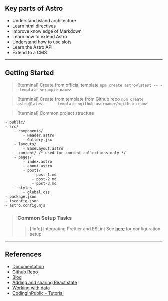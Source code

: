 ## Key parts of Astro
- Understand island architecture
- Learn html directives
- Improve knowledge of Markdown
- Learn how to extend Astro
- Understand how to use slots
- Learn the Astro API
- Extend to a CMS

---
## Getting Started

>[!terminal] Create from official template
`npm create astro@latest -- --template <example-name>`

>[!terminal] Create from template from Github repo
`npm create astro@latest -- --template <github-username>/<github-repo>`

>[!terminal] Common project structure

``` dirtree
- public/
- src/
	- components/
		- Header.astro
		- Gallery.jsx
	- layouts/
		- BaseLayout.astro
	- content/ /* used for content collections only */
	- pages/
		- index.astro
		- about.astro
		- posts/
			- post-1.md
			- post-2.md
			- post-3.md
	- styles
		- global.css
- package.json
- tsconfig.json
- astro.config.mjs
```
> ### Common Setup Tasks
> > [!info] Integrating Prettier and ESLint
> See [here](https://patheticgeek.dev/blog/astro-prettier-eslint-vscode) for configuration setup
---

## References
- [Documentation](https://docs.astro.build/en/getting-started/)
- [Github Repo](https://github.com/withastro/astro)
- [Blog](https://astro.build/blog/)
- [Adding and sharing React state](https://youtu.be/R3N_zg7Lz6Q?si=jDrgUET964q4MuPn)
- [Working with data](https://youtu.be/aS5id2273gY?si=cytRxwjR0dun0VH3)
- [CodingInPublic - Tutorial](https://youtube.com/playlist?list=PLoqZcxvpWzzeRwF8TEpXHtO7KYY6cNJeF&si=jj6-Ku5W4uDE1KXA)



